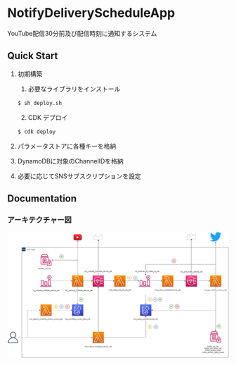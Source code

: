 # NotifyDeliveryScheduleApp

YouTube配信30分前及び配信時刻に通知するシステム

## Quick Start

1. 初期構築

    1. 必要なライブラリをインストール
    ```sh
    $ sh deploy.sh
    ```
    2. CDK デプロイ
    ``` sh
    $ cdk deploy
    ```
2. パラメータストアに各種キーを格納
3. DynamoDBに対象のChannelIDを格納
4. 必要に応じてSNSサブスクリプションを設定


## Documentation

### アーキテクチャー図
![アーキテクチャー図](./doc/architecture.png)